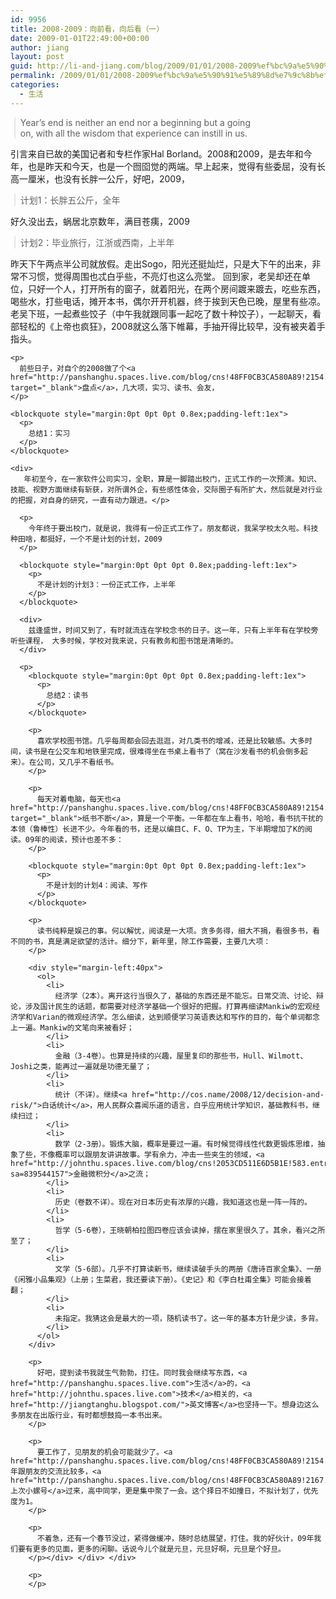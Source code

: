 ```yaml
---
id: 9956
title: 2008-2009：向前看，向后看（一）
date: 2009-01-01T22:49:00+00:00
author: jiang
layout: post
guid: http://li-and-jiang.com/blog/2009/01/01/2008-2009%ef%bc%9a%e5%90%91%e5%89%8d%e7%9c%8b%ef%bc%8c%e5%90%91%e5%90%8e%e7%9c%8b%ef%bc%88%e4%b8%80%ef%bc%89/
permalink: /2009/01/01/2008-2009%ef%bc%9a%e5%90%91%e5%89%8d%e7%9c%8b%ef%bc%8c%e5%90%91%e5%90%8e%e7%9c%8b%ef%bc%88%e4%b8%80%ef%bc%89/
categories:
  - 生活
---
```

<blockquote style="margin:0pt 0pt 0pt 0.8ex;padding-left:1ex">
  <p>
    Year&#8217;s end is neither an end nor a beginning but a going<br /> on, with all the wisdom that experience can instill in us.
  </p>
</blockquote>

引言来自已故的美国记者和专栏作家Hal Borland。2008和2009，是去年和今年，也是昨天和今天，也是一个囫囵觉的两端。早上起来，觉得有些委屈，没有长高一厘米，也没有长胖一公斤，好吧，2009，

<blockquote style="margin:0pt 0pt 0pt 0.8ex;padding-left:1ex">
  <p>
    计划1：长胖五公斤，全年
  </p>
</blockquote>

<div>
  好久没出去，蜗居北京数年，满目苍痍，2009</p> 
  
  <blockquote style="margin:0pt 0pt 0pt 0.8ex;padding-left:1ex">
    <p>
      计划2：毕业旅行，江浙或西南，上半年
    </p>
  </blockquote>
  
  <div>
    昨天下午两点半公司就放假。走出Sogo，阳光还挺灿烂，只是大下午的出来，非常不习惯，觉得周围也忒白乎些，不亮灯也这么亮堂。 回到家，老吴却还在单位，只好一个人，打开所有的窗子，就着阳光，在两个房间踱来踱去，吃些东西，喝些水，打些电话，摊开本书，偶尔开开机器，终于挨到天色已晚，屋里有些凉。老吴下班，一起煮些饺子（中午我就跟同事一起吃了数十种饺子），一起聊天，看部轻松的《上帝也疯狂》，2008就这么落下帷幕，手抽开得比较早，没有被夹着手指头。</p> 
    
    <p>
      前些日子，对自个的2008做了个<a href="http://panshanghu.spaces.live.com/blog/cns!48FF0CB3CA580A89!2154.entry" target="_blank">盘点</a>，几大项，实习、读书、会友，
    </p>
    
    <blockquote style="margin:0pt 0pt 0pt 0.8ex;padding-left:1ex">
      <p>
        总结1：实习
      </p>
    </blockquote>
    
    <div>
       年初至今，在一家软件公司实习，全职，算是一脚踏出校门，正式工作的一次预演。知识、技能、视野方面继续有斩获，对所谓外企，有些感性体会，交际圈子有所扩大，然后就是对行业的把握，对自身的研究，一直有动力跟进。</p> 
      
      <p>
        今年终于要出校门，就是说，我得有一份正式工作了。朋友都说，我呆学校太久啦。科技种田啥，都挺好，一个不是计划的计划，2009
      </p>
      
      <blockquote style="margin:0pt 0pt 0pt 0.8ex;padding-left:1ex">
        <p>
          不是计划的计划3：一份正式工作，上半年
        </p>
      </blockquote>
      
      <div>
        兹逢盛世，时间又到了，有时就流连在学校念书的日子。这一年，只有上半年有在学校旁听些课程， 大多时候，学校对我来说，只有教务和图书馆是清晰的。
      </div>
      
      <p>
        <blockquote style="margin:0pt 0pt 0pt 0.8ex;padding-left:1ex">
          <p>
            总结2：读书
          </p>
        </blockquote>
        
        <p>
          喜欢学校图书馆。几乎每周都会回去逛逛，对几类书的增减，还是比较敏感。大多时间，读书是在公交车和地铁里完成，很难得坐在书桌上看书了（窝在沙发看书的机会倒多起来）。在公司，又几乎不看纸书。
        </p>
        
        <p>
          每天对着电脑，每天也<a href="http://panshanghu.spaces.live.com/blog/cns!48FF0CB3CA580A89!2154.entry" target="_blank">纸书不断</a>，算是一个平衡。一年都在车上看书，哈哈，看书抗干扰的本领（鲁棒性）长进不少。今年看的书，还是以编目C、F、O、TP为主，下半期增加了K的阅读。09年的阅读，预计也差不多：
        </p>
        
        <blockquote style="margin:0pt 0pt 0pt 0.8ex;padding-left:1ex">
          <p>
            不是计划的计划4：阅读、写作
          </p>
        </blockquote>
        
        <p>
          读书纯粹是娱己的事。何以解忧，阅读是一大项。贪多务得，细大不捐，看很多书，看不同的书，真是满足欲望的活计。细分下，新年里，除工作需要，主要几大项：
        </p>
        
        <div style="margin-left:40px">
          <ol>
            <li>
              经济学（2本）。离开这行当很久了，基础的东西还是不能忘。日常交流、讨论、辩论，涉及国计民生的话题，都需要对经济学基础一个很好的把握。打算再细读Mankiw的宏观经济学和Varian的微观经济学。怎么细读，达到顺便学习英语表达和写作的目的，每个单词都念上一遍。Mankiw的文笔向来被看好；
            </li>
            <li>
              金融（3-4卷）。也算是持续的兴趣，屋里复印的那些书，Hull、Wilmott、Joshi之类，能再过一遍就是功德无量了；
            </li>
            <li>
              统计（不详）。继续<a href="http://cos.name/2008/12/decision-and-risk/">白话统计</a>，用人民群众喜闻乐道的语言，白乎应用统计学知识，基础教科书，继续扫过；
            </li>
            <li>
              数学（2-3册）。锻炼大脑，概率是要过一遍。有时候觉得线性代数更锻炼思维，抽象了些，不像概率可以跟朋友讲讲故事。学有余力，冲击一些夹生的领域，<a href="http://johnthu.spaces.live.com/blog/cns!2053CD511E6D5B1E!583.entry?sa=839544157">金融微积分</a>之流；
            </li>
            <li>
              历史（卷数不详）。现在对日本历史有浓厚的兴趣，我知道这也是一阵一阵的。
            </li>
            <li>
              哲学（5-6卷），王晓朝柏拉图四卷应该会读掉，摆在家里很久了。其余，看兴之所至了；
            </li>
            <li>
              文学（5-6部）。几乎不打算读新书，继续读破手头的两册《唐诗百家全集》、一册《闲雅小品集观》（上册；生菜君，我还要读下册）。《史记》和《李白杜甫全集》可能会接着翻；
            </li>
            <li>
              未指定。我猜这会是最大的一项，随机读书了。这一年的基本方针是少读，多背。
            </li>
          </ol>
        </div>
        
        <p>
          好吧，提到读书我就生气勃勃，打住。同时我会继续写东西，<a href="http://panshanghu.spaces.live.com">生活</a>的，<a href="http://johnthu.spaces.live.com">技术</a>相关的，<a href="http://jiangtanghu.blogspot.com/">英文博客</a>也坚持一下。想身边这么多朋友在出版行业，有时都想鼓捣一本书出来。
        </p>
        
        <p>
          要工作了，见朋友的机会可能就少了。<a href="http://panshanghu.spaces.live.com/blog/cns!48FF0CB3CA580A89!2154.entry">08</a>年跟朋友的交流比较多，<a href="http://panshanghu.spaces.live.com/blog/cns!48FF0CB3CA580A89!2167.entry">上次小螺号</a>过来，高中同学，更是集中聚了一会。这个择日不如撞日，不拟计划了，优先度为1。
        </p>
        
        <p>
          不着急，还有一个春节没过，紧得做缓冲，随时总结展望，打住。我的好伙计，09年我们要有更多的见面，更多的闲聊。话说今儿个就是元旦，元旦好啊，元旦是个好旦。
        </p></div> </div> </div> 
        
        <p>
        </p>